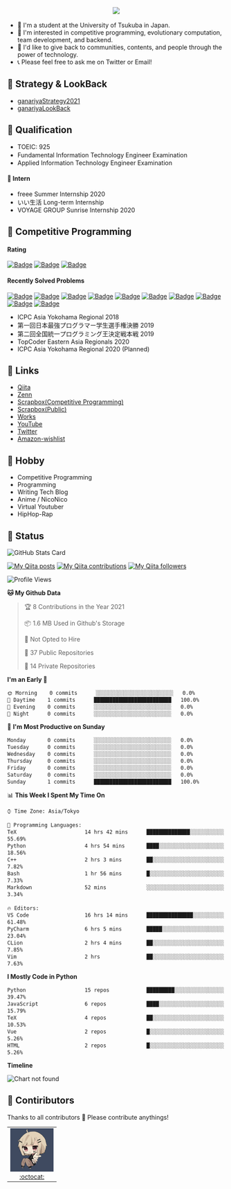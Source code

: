 <!-- 
```bash
$ docker run --rm ganariya/ganariya:ascii

  __ _  __ _ _ __   __ _ _ __(_)_   _  __ _
 / _` |/ _` | '_ \ / _` | '__| | | | |/ _` |
| (_| | (_| | | | | (_| | |  | | |_| | (_| |
 \__, |\__,_|_| |_|\__,_|_|  |_|\__, |\__,_|
 |___/                          |___/

``` -->

<div align="center">
  <img src="https://media1.tenor.com/images/231ed5e3ad49ebbfd3770031cc1b3f75/tenor.gif?itemid=7432079"/>
</div>

- 🏫 I'm a student at the University of Tsukuba in Japan.
- 🌱 I'm interested in competitive programming, evolutionary computation, team development, and backend.
- 💖 I'd like to give back to communities, contents, and people through the power of technology.
- 📞 Please feel free to ask me on Twitter or Email!

## 🐾 Strategy & LookBack

- [ganariyaStrategy2021](https://docs.google.com/presentation/d/1K4m_vTmV9x2ZvDPesYVIBST0K_h1jNjBMLhQwkdlSCQ)
- [ganariyaLookBack](https://drive.google.com/drive/folders/16P73HK-dLVChC2ivkYosRIY9bT6VXmaC?usp=sharing)

## 🐾 Qualification

- TOEIC: 925
- Fundamental Information Technology Engineer Examination　
- Applied Information Technology Engineer Examination

#### 🐾 Intern

- freee Summer Internship 2020
- いい生活 Long-term Internship
- VOYAGE GROUP Sunrise Internship 2020

## 🐾 Competitive Programming

#### Rating

[![Badge](https://cp-logo.vercel.app/atcoder/ganariya2525)](https://atcoder.jp/users/ganariya2525) [![Badge](https://cp-logo.vercel.app/codeforces/ganariya)](https://codeforces.com/profile/ganariya) [![Badge](https://cp-logo.vercel.app/yukicoder/ganariya)](https://yukicoder.me/users/3037)

<!--START_SECTION:custom_action-->
#### Recently Solved Problems
[![Badge](https://img.shields.io/static/v1?label=PAST202012I%206&message=AC&color=brightgreen)](https://atcoder.jp/contests/past202012-open/submissions/19073910)
[![Badge](https://img.shields.io/static/v1?label=PAST202012H%206&message=AC&color=brightgreen)](https://atcoder.jp/contests/past202012-open/submissions/19073796)
[![Badge](https://img.shields.io/static/v1?label=PAST202012G%206&message=AC&color=brightgreen)](https://atcoder.jp/contests/past202012-open/submissions/19073625)
[![Badge](https://img.shields.io/static/v1?label=PAST202012F%207&message=AC&color=brightgreen)](https://atcoder.jp/contests/past202012-open/submissions/19073346)
[![Badge](https://img.shields.io/static/v1?label=PAST202012E%200&message=RE&color=yellow)](https://atcoder.jp/contests/past202012-open/submissions/19073228)
[![Badge](https://img.shields.io/static/v1?label=PAST202012D%207&message=AC&color=brightgreen)](https://atcoder.jp/contests/past202012-open/submissions/19072931)
[![Badge](https://img.shields.io/static/v1?label=PAST202012D%200&message=RE&color=yellow)](https://atcoder.jp/contests/past202012-open/submissions/19072909)
[![Badge](https://img.shields.io/static/v1?label=PAST202012C%208&message=AC&color=brightgreen)](https://atcoder.jp/contests/past202012-open/submissions/19072790)
[![Badge](https://img.shields.io/static/v1?label=PAST202012B%208&message=AC&color=brightgreen)](https://atcoder.jp/contests/past202012-open/submissions/19072770)
[![Badge](https://img.shields.io/static/v1?label=PAST202012A%209&message=AC&color=brightgreen)](https://atcoder.jp/contests/past202012-open/submissions/19072729)

<!--END_SECTION:custom_action-->

- ICPC Asia Yokohama Regional 2018
- 第一回日本最強プログラマー学生選手権決勝 2019
- 第二回全国統一プログラミング王決定戦本戦 2019
- TopCoder Eastern Asia Regionals 2020
- ICPC Asia Yokohama Regional 2020 (Planned)

## 🐾 Links

- [Qiita](https://qiita.com/ganariya)
- [Zenn](https://zenn.dev/ganariya)
- [Scrapbox(Competitive Programming)](https://scrapbox.io/ganariya-competitive/)
- [Scrapbox(Public)](https://scrapbox.io/ganariya-public/)
- [Works](https://ganariya.github.io/works/)
- [YouTube](https://www.youtube.com/channel/UCPTKMrRhOSf30v59Ktbpl1A)
- [Twitter](https://twitter.com/ganariya)
- [Amazon-wishlist](https://www.amazon.co.jp/hz/wishlist/ls/7297J1ZN3DSH)

## 🐾 Hobby

- Competitive Programming
- Programming
- Writing Tech Blog
- Anime / NicoNico
- Virtual Youtuber
- HipHop-Rap

## 🐾 Status

![GitHub Stats Card](https://github-readme-stats.vercel.app/api?username=Ganariya&count_private=true&show_icons=true&theme=dracula)


[![My Qiita posts](https://qiita-badge.apiapi.app/s/ganariya/posts.svg)](http://qiita.com/ganariya) 
[![My Qiita contributions](https://qiita-badge.apiapi.app/s/ganariya/contributions.svg)](http://qiita.com/ganariya) [![My Qiita followers](https://qiita-badge.apiapi.app/s/ganariya/followers.svg)](http://qiita.com/ganariya)

<!--START_SECTION:waka-->
![Profile Views](http://img.shields.io/badge/Profile%20Views-47-blue)

**🐱 My Github Data** 

> 🏆 8 Contributions in the Year 2021
 > 
> 📦 1.6 MB Used in Github's Storage 
 > 
> 🚫 Not Opted to Hire
 > 
> 📜 37 Public Repositories 
 > 
> 🔑 14 Private Repositories  
 > 
**I'm an Early 🐤** 

```text
🌞 Morning    0 commits      ░░░░░░░░░░░░░░░░░░░░░░░░░   0.0% 
🌆 Daytime    1 commits      █████████████████████████   100.0% 
🌃 Evening    0 commits      ░░░░░░░░░░░░░░░░░░░░░░░░░   0.0% 
🌙 Night      0 commits      ░░░░░░░░░░░░░░░░░░░░░░░░░   0.0%

```
📅 **I'm Most Productive on Sunday** 

```text
Monday       0 commits      ░░░░░░░░░░░░░░░░░░░░░░░░░   0.0% 
Tuesday      0 commits      ░░░░░░░░░░░░░░░░░░░░░░░░░   0.0% 
Wednesday    0 commits      ░░░░░░░░░░░░░░░░░░░░░░░░░   0.0% 
Thursday     0 commits      ░░░░░░░░░░░░░░░░░░░░░░░░░   0.0% 
Friday       0 commits      ░░░░░░░░░░░░░░░░░░░░░░░░░   0.0% 
Saturday     0 commits      ░░░░░░░░░░░░░░░░░░░░░░░░░   0.0% 
Sunday       1 commits      █████████████████████████   100.0%

```


📊 **This Week I Spent My Time On** 

```text
⌚︎ Time Zone: Asia/Tokyo

💬 Programming Languages: 
TeX                      14 hrs 42 mins      ██████████████░░░░░░░░░░░   55.69% 
Python                   4 hrs 54 mins       ████░░░░░░░░░░░░░░░░░░░░░   18.56% 
C++                      2 hrs 3 mins        ██░░░░░░░░░░░░░░░░░░░░░░░   7.82% 
Bash                     1 hr 56 mins        █░░░░░░░░░░░░░░░░░░░░░░░░   7.33% 
Markdown                 52 mins             ░░░░░░░░░░░░░░░░░░░░░░░░░   3.34%

🔥 Editors: 
VS Code                  16 hrs 14 mins      ███████████████░░░░░░░░░░   61.48% 
PyCharm                  6 hrs 5 mins        █████░░░░░░░░░░░░░░░░░░░░   23.04% 
CLion                    2 hrs 4 mins        ██░░░░░░░░░░░░░░░░░░░░░░░   7.85% 
Vim                      2 hrs               ██░░░░░░░░░░░░░░░░░░░░░░░   7.63%

```

**I Mostly Code in Python** 

```text
Python                   15 repos            █████████░░░░░░░░░░░░░░░░   39.47% 
JavaScript               6 repos             ████░░░░░░░░░░░░░░░░░░░░░   15.79% 
TeX                      4 repos             ██░░░░░░░░░░░░░░░░░░░░░░░   10.53% 
Vue                      2 repos             █░░░░░░░░░░░░░░░░░░░░░░░░   5.26% 
HTML                     2 repos             █░░░░░░░░░░░░░░░░░░░░░░░░   5.26%

```


**Timeline**

![Chart not found](https://raw.githubusercontent.com/Ganariya/Ganariya/master/charts/bar_graph.png) 


<!--END_SECTION:waka-->

## 🐾 Contiributors

Thanks to all contributors 🎉
Please contribute anythings!

<table>
  <tr>
    <td align="center"><a href="https://github.com/Ganariya"><img src="https://github.com/Ganariya/Ganariya/blob/master/ganariya.png?raw=true" width="100px;" alt="ganariya"/><br /><a href="https://github.com/Ganariya" title="Code">:octocat: </a></a></td>
  </tr>
</table>









